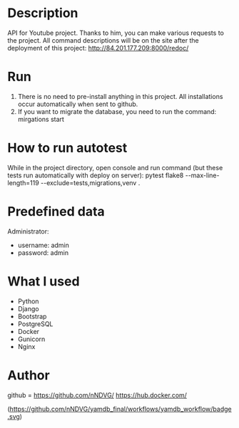 # Description
API for Youtube project.
Thanks to him, you can make various requests to the project.
All command descriptions will be on the site after the deployment of this project: http://84.201.177.209:8000/redoc/

# Run
1. There is no need to pre-install anything in this project. All installations occur automatically when sent to github.
2. If you want to migrate the database, you need to run the command:
    mirgations start

    
# How to run autotest
While in the project directory, open console and run command (but these tests run automatically with deploy on server):
    pytest
    flake8 --max-line-length=119 --exclude=tests,migrations,venv .    

# Predefined data
Administrator: 
* username: admin 
* password: admin


# What I used
* Python
* Django
* Bootstrap
* PostgreSQL
* Docker
* Gunicorn
* Nginx

# Author
github = https://github.com/nNDVG/
https://hub.docker.com/

(https://github.com/nNDVG/yamdb_final/workflows/yamdb_workflow/badge.svg)